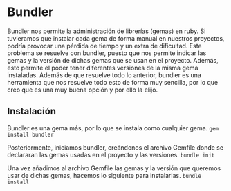 # Bundler

Bundler nos permite la administración de librerías (gemas) en ruby. Si tuvieramos que instalar cada gema de forma manual en nuestros proyectos, podría provocar una pérdida de tiempo y un extra de dificultad. Este problema se resuelve con bundler, puesto que nos permite indicar las gemas y la versión de dichas gemas que se usan en el proyecto. Además, esto permite el poder tener diferentes versiones de la misma gema instaladas.
Además de que resuelve todo lo anterior, bundler es una herramienta que nos resuelve todo esto de forma muy sencilla, por lo que creo que es una muy buena opción y por ello la elijo.

## Instalación

Bundler es una gema más, por lo que se instala como cualquier gema.
`gem install bundler`

Posteriormente, iniciamos bundler, creándonos el archivo Gemfile donde se declararan las gemas usadas en el proyecto y las versiones.
`bundle init`

Una vez añadimos al archivo Gemfile las gemas y la versión que queremos usar de dichas gemas, hacemos lo siguiente para instalarlas.
`bundle install`
